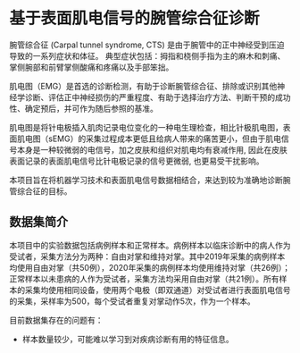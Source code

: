基于表面肌电信号的腕管综合征诊断
===

腕管综合征 (Carpal tunnel syndrome, CTS) 是由于腕管中的正中神经受到压迫导致的一系列症状和体征。 典型症状包括：拇指和桡侧手指为主的麻木和刺痛、掌侧腕部和前臂掌侧酸痛和疼痛以及手部笨拙。

肌电图（EMG）是首选的诊断检测，有助于诊断腕管综合征、排除或识别其他神经学诊断、评估正中神经损伤的严重程度、有助于选择治疗方法、判断干预的成功性、确定预后，并可作为随后参照的基准。

肌电图是将针电极插入肌肉记录电位变化的一种电生理检查，相比针极肌电图，表面肌电图（sEMG）的采集过程成本更低且给病人带来的痛苦更小，但由于肌电信号本身是一种较微弱的电信号，加之皮肤和组织对肌电均有衰减作用, 因此在皮肤表面记录的表面肌电信号比针电极记录的信号更微弱, 也更易受干扰影响。

本项目旨在将机器学习技术和表面肌电信号数据相结合，来达到较为准确地诊断腕管综合征的目标。

## 数据集简介

本项目中的实验数据包括病例样本和正常样本。病例样本以临床诊断中的病人作为受试者，采集方法分为两种：自由对掌和维持对掌。其中2019年采集的病例样本均使用自由对掌（共50例），2020年采集的病例样本均使用维持对掌（共26例）；正常样本以未患病的人作为受试者，采集方法均采用自由对掌（共21例）。所有样本的采集均使用相同设备，使用两个电极（即双通道）对受试者进行表面肌电信号的采集，采样率为500，每个受试者重复对掌动作5次，作为一个样本。

目前数据集存在的问题有：

* 样本数量较少，可能难以学习到对疾病诊断有用的特征信息。
